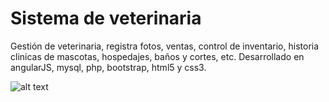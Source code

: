 # Sistema de veterinaria
Gestión de veterinaria, registra fotos, ventas, control de inventario, historia clinicas de mascotas, hospedajes, baños y cortes, etc.
Desarrollado en angularJS, mysql, php, bootstrap, html5 y css3.

![alt text](https://preview.ibb.co/eWgDFo/dbveterinaria.png)


